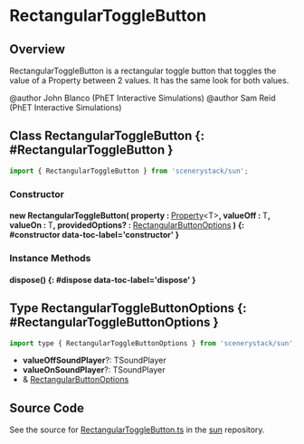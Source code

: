 # RectangularToggleButton

## Overview

RectangularToggleButton is a rectangular toggle button that toggles the value of a Property between 2 values.
It has the same look for both values.

@author John Blanco (PhET Interactive Simulations)
@author Sam Reid (PhET Interactive Simulations)

## Class RectangularToggleButton {: #RectangularToggleButton }


```js
import { RectangularToggleButton } from 'scenerystack/sun';
```
### Constructor

#### new RectangularToggleButton( property : <span style="font-weight: 400;">[Property](../axon/Property.md)&lt;T&gt;</span>, valueOff : <span style="font-weight: 400;">T</span>, valueOn : <span style="font-weight: 400;">T</span>, providedOptions? : <span style="font-weight: 400;">[RectangularButtonOptions](../sun/RectangularButton.md#RectangularButtonOptions)</span> ) {: #constructor data-toc-label='constructor' }

### Instance Methods

#### dispose() {: #dispose data-toc-label='dispose' }



## Type RectangularToggleButtonOptions {: #RectangularToggleButtonOptions }


```js
import type { RectangularToggleButtonOptions } from 'scenerystack/sun';
```


- **valueOffSoundPlayer**?: TSoundPlayer
- **valueOnSoundPlayer**?: TSoundPlayer
- &amp; [RectangularButtonOptions](../sun/RectangularButton.md#RectangularButtonOptions)




## Source Code

See the source for [RectangularToggleButton.ts](https://github.com/phetsims/sun/blob/main/js/buttons/RectangularToggleButton.ts) in the [sun](https://github.com/phetsims/sun) repository.
